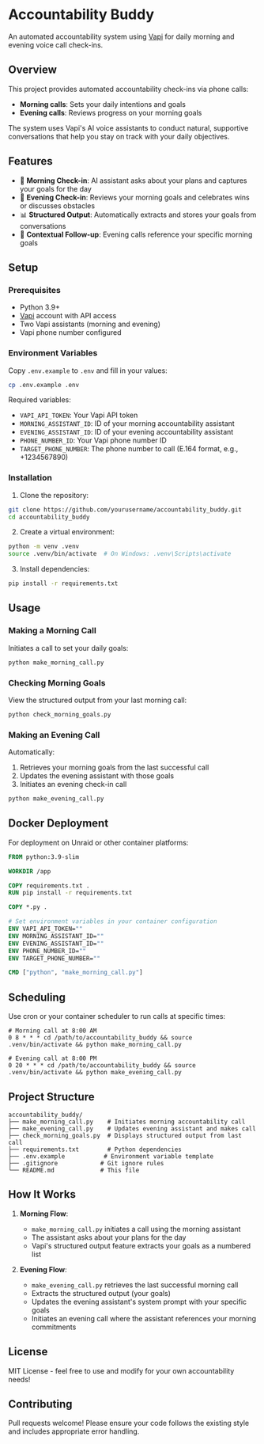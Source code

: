 # Accountability Buddy

An automated accountability system using [Vapi](https://vapi.ai) for daily morning and evening voice call check-ins.

## Overview

This project provides automated accountability check-ins via phone calls:
- **Morning calls**: Sets your daily intentions and goals
- **Evening calls**: Reviews progress on your morning goals

The system uses Vapi's AI voice assistants to conduct natural, supportive conversations that help you stay on track with your daily objectives.

## Features

- 🌅 **Morning Check-in**: AI assistant asks about your plans and captures your goals for the day
- 🌙 **Evening Check-in**: Reviews your morning goals and celebrates wins or discusses obstacles
- 📊 **Structured Output**: Automatically extracts and stores your goals from conversations
- 🔄 **Contextual Follow-up**: Evening calls reference your specific morning goals

## Setup

### Prerequisites

- Python 3.9+
- [Vapi](https://vapi.ai) account with API access
- Two Vapi assistants (morning and evening)
- Vapi phone number configured

### Environment Variables

Copy `.env.example` to `.env` and fill in your values:

```bash
cp .env.example .env
```

Required variables:
- `VAPI_API_TOKEN`: Your Vapi API token
- `MORNING_ASSISTANT_ID`: ID of your morning accountability assistant
- `EVENING_ASSISTANT_ID`: ID of your evening accountability assistant
- `PHONE_NUMBER_ID`: Your Vapi phone number ID
- `TARGET_PHONE_NUMBER`: The phone number to call (E.164 format, e.g., +1234567890)

### Installation

1. Clone the repository:
```bash
git clone https://github.com/yourusername/accountability_buddy.git
cd accountability_buddy
```

2. Create a virtual environment:
```bash
python -m venv .venv
source .venv/bin/activate  # On Windows: .venv\Scripts\activate
```

3. Install dependencies:
```bash
pip install -r requirements.txt
```

## Usage

### Making a Morning Call

Initiates a call to set your daily goals:

```bash
python make_morning_call.py
```

### Checking Morning Goals

View the structured output from your last morning call:

```bash
python check_morning_goals.py
```

### Making an Evening Call

Automatically:
1. Retrieves your morning goals from the last successful call
2. Updates the evening assistant with those goals
3. Initiates an evening check-in call

```bash
python make_evening_call.py
```

## Docker Deployment

For deployment on Unraid or other container platforms:

```dockerfile
FROM python:3.9-slim

WORKDIR /app

COPY requirements.txt .
RUN pip install -r requirements.txt

COPY *.py .

# Set environment variables in your container configuration
ENV VAPI_API_TOKEN=""
ENV MORNING_ASSISTANT_ID=""
ENV EVENING_ASSISTANT_ID=""
ENV PHONE_NUMBER_ID=""
ENV TARGET_PHONE_NUMBER=""

CMD ["python", "make_morning_call.py"]
```

## Scheduling

Use cron or your container scheduler to run calls at specific times:

```cron
# Morning call at 8:00 AM
0 8 * * * cd /path/to/accountability_buddy && source .venv/bin/activate && python make_morning_call.py

# Evening call at 8:00 PM
0 20 * * * cd /path/to/accountability_buddy && source .venv/bin/activate && python make_evening_call.py
```

## Project Structure

```
accountability_buddy/
├── make_morning_call.py    # Initiates morning accountability call
├── make_evening_call.py    # Updates evening assistant and makes call
├── check_morning_goals.py  # Displays structured output from last call
├── requirements.txt        # Python dependencies
├── .env.example           # Environment variable template
├── .gitignore            # Git ignore rules
└── README.md             # This file
```

## How It Works

1. **Morning Flow**:
   - `make_morning_call.py` initiates a call using the morning assistant
   - The assistant asks about your plans for the day
   - Vapi's structured output feature extracts your goals as a numbered list

2. **Evening Flow**:
   - `make_evening_call.py` retrieves the last successful morning call
   - Extracts the structured output (your goals)
   - Updates the evening assistant's system prompt with your specific goals
   - Initiates an evening call where the assistant references your morning commitments

## License

MIT License - feel free to use and modify for your own accountability needs!

## Contributing

Pull requests welcome! Please ensure your code follows the existing style and includes appropriate error handling.
